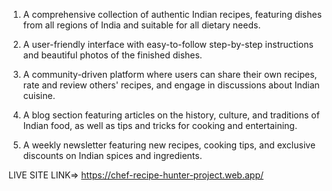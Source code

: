 <!-- --------------About My Website----------------------- -->

1. A comprehensive collection of authentic Indian recipes, featuring dishes from all regions of India and suitable for all dietary needs.

2. A user-friendly interface with easy-to-follow step-by-step instructions and beautiful photos of the finished dishes.

3. A community-driven platform where users can share their own recipes, rate and review others' recipes, and engage in discussions about Indian cuisine.

4. A blog section featuring articles on the history, culture, and traditions of Indian food, as well as tips and tricks for cooking and entertaining.
5. A weekly newsletter featuring new recipes, cooking tips, and exclusive discounts on Indian spices and ingredients.

LIVE SITE LINK=> https://chef-recipe-hunter-project.web.app/